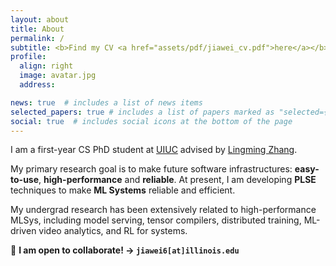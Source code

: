 ```yaml
---
layout: about
title: About
permalink: /
subtitle: <b>Find my CV <a href="assets/pdf/jiawei_cv.pdf">here</a></b>.
profile:
  align: right
  image: avatar.jpg
  address: 

news: true  # includes a list of news items
selected_papers: true # includes a list of papers marked as "selected={true}"
social: true  # includes social icons at the bottom of the page
---
```


I am a first-year CS PhD student at [UIUC](https://illinois.edu/) advised by [Lingming Zhang](http://lingming.cs.illinois.edu/).

My primary research goal is to make future software infrastructures: **easy-to-use**, **high-performance** and **reliable**.
At present, I am developing **PLSE** techniques to make **ML Systems** reliable and efficient.

My undergrad research has been extensively related to high-performance MLSys, including model serving, tensor compilers, distributed training, ML-driven video analytics, and RL for systems.

🤗 **I am open to collaborate! -> `jiawei6[at]illinois.edu`**
